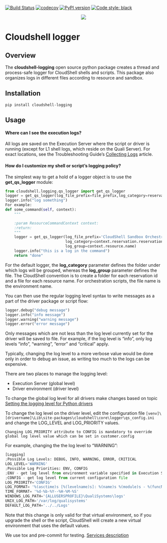 [![Build Status](https://travis-ci.org/QualiSystems/cloudshell-logging.svg?branch=master)](https://travis-ci.org/QualiSystems/cloudshell-logging)
[![codecov](https://codecov.io/gh/QualiSystems/cloudshell-logging/branch/master/graph/badge.svg)](https://codecov.io/gh/QualiSystems/cloudshell-logging)
[![PyPI version](https://shields.io/pypi/v/cloudshell-logging)](https://pypi.org/project/cloudshell-logging)
[![Code style: black](https://img.shields.io/badge/code%20style-black-000000.svg)](https://github.com/python/black)

<p align="center">
<img src="https://github.com/QualiSystems/devguide_source/raw/master/logo.png"></img>
</p>

# Cloudshell logger

## Overview
The **cloudshell-logging** open source python package creates a thread and process-safe logger for CloudShell shells and scripts. This package also organizes logs in different files according to resource and sandbox. 
 
## Installation

`pip install cloudshell-logging`

## Usage

#### Where can I see the execution logs?
All logs are saved on the Execution Server where the script or driver is running (except for L1 shell logs, which reside on the Quali Server). For exact locations, see the Troubleshooting Guide’s [Collecting Logs](https://help.quali.com/doc/0.0/Troubleshooting/Content/Troubleshooting/Collecting-logs.htm) article.

#### How do I customize my shell or script’s logging policy?
The simplest way to get a hold of a logger object is to use the **get_qs_logger** module:

```python
from cloudshell.logging.qs_logger import get_qs_logger
logger = get_qs_logger(log_file_prefix=file_prefix,log_category=reservation_id,log_group=resource_name)
logger.info("log something")
For example:
def some_command(self, context):
    """

    :param ResourceCommandContext context:
    :return:
    """
    logger = get_qs_logger(log_file_prefix='CloudShell Sandbox Orchestration',
                           log_category=context.reservation.reservation_id,
                           log_group=context.resource.name)
    logger.info("this is a log in the command")
    return "done"
```

For the default logger, the **log_category** parameter defines the folder under which logs will be grouped, whereas the **log_group** parameter defines the file. The CloudShell convention is to create a folder for each reservation id and a file for each resource name. For orchestration scripts, the file name is the environment name.

You can then use the regular logging level syntax to write messages as a part of the driver package or script flow:
```python
logger.debug("debug message")
logger.info("info message")
logger.warning("warning message")
logger.error("error message")
```

Only messages which are not less than the log level currently set for the driver will be saved to file. For example, if the log level is “info”, only log levels “info”, “warning”, “error” and “critical” apply.

Typically, changing the log level to a more verbose value would be done only in order to debug an issue, as writing too much to the logs can be expensive.

There are two places to manage the logging level:
* Execution Server (global level)
* Driver environment (driver level)

To change the global log level for all drivers make changes based on topic [Setting the logging level for Python drivers](https://help.quali.com/Online%20Help/0.0/Portal/Content/Admn/Tst-n-Cmd-Exc.htm)

To change the log level on the driver level, edit the configuration file `[venv]\[drivername]\Lib\site-packages\cloudshell\core\logger\qs_config.ini` and change the LOG_LEVEL and LOG_PRIORITY values.

```
Changing LOG_PRIORITY attribute to CONFIG is mandatory to override global log level value which can be set in customer.config
```

For example, changing the the log level to “WARNING”:
```python
[Logging]
;Possible Log Levels: DEBUG, INFO, WARNING, ERROR, CRITICAL
LOG_LEVEL='WARNING'
;Possible Log Priorities: ENV, CONFIG
;ENV - get log level from environment variable specified in Execution Server customer.config
;CONFIG - get log level from current configuration file
LOG_PRIORITY='CONFIG'
LOG_FORMAT= '%(asctime)s [%(levelname)s]: %(name)s %(module)s - %(funcName)-20s %(message)s'
TIME_FORMAT= '%d-%b-%Y--%H-%M-%S'
WINDOWS_LOG_PATH='{ALLUSERSPROFILE}\QualiSystems\logs'
UNIX_LOG_PATH='/var/log/qualisystems'
DEFAULT_LOG_PATH='../../Logs'
```
Note that this change is only valid for that virtual environment, so if you upgrade the shell or the script, CloudShell will create a new virtual environment that uses the default values.
 

We use tox and pre-commit for testing. [Services description](https://github.com/QualiSystems/cloudshell-package-repo-template#description-of-services)
